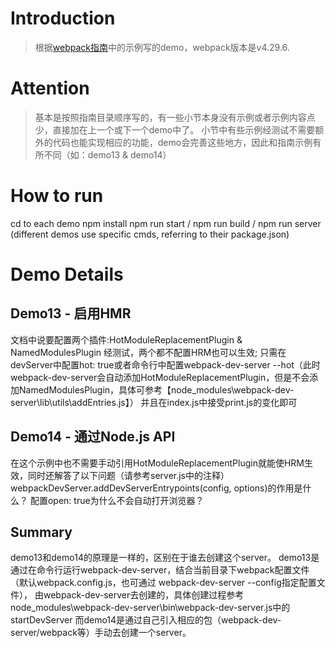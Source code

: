 # Introduction

> 根据[webpack指南](https://www.webpackjs.com/guides/)中的示例写的demo，webpack版本是v4.29.6.

# Attention
> 基本是按照指南目录顺序写的，有一些小节本身没有示例或者示例内容点少，直接加在上一个或下一个demo中了。
> 小节中有些示例经测试不需要额外的代码也能实现相应的功能，demo会完善这些地方，因此和指南示例有所不同（如：demo13 & demo14）

# How to run
cd to each demo
npm install
npm run start / npm run build / npm run server (different demos use specific cmds, referring to their package.json)

# Demo Details

## Demo13 - 启用HMR

文档中说要配置两个插件:HotModuleReplacementPlugin & NamedModulesPlugin
经测试，两个都不配置HRM也可以生效;
只需在devServer中配置hot: true或者命令行中配置webpack-dev-server --hot（此时webpack-dev-server会自动添加HotModuleReplacementPlugin，但是不会添加NamedModulesPlugin，具体可参考【node_modules\webpack-dev-server\lib\utils\addEntries.js】）
并且在index.js中接受print.js的变化即可

## Demo14 - 通过Node.js API
在这个示例中也不需要手动引用HotModuleReplacementPlugin就能使HRM生效，同时还解答了以下问题（请参考server.js中的注释）
webpackDevServer.addDevServerEntrypoints(config, options)的作用是什么？
配置open: true为什么不会自动打开浏览器？

## Summary
demo13和demo14的原理是一样的，区别在于谁去创建这个server。
demo13是通过在命令行运行webpack-dev-server，结合当前目录下webpack配置文件（默认webpack.config.js，也可通过 webpack-dev-server --config指定配置文件），
由webpack-dev-server去创建的，具体创建过程参考node_modules\webpack-dev-server\bin\webpack-dev-server.js中的startDevServer
而demo14是通过自己引入相应的包（webpack-dev-server/webpack等）手动去创建一个server。

